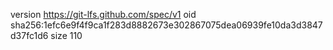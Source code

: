 version https://git-lfs.github.com/spec/v1
oid sha256:1efc6e9f4f9ca1f283d8882673e302867075dea06939fe10da3d3847d37fc1d6
size 110
